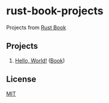 # rust-book-projects

Projects from [Rust Book](https://doc.rust-lang.org/book)

## Projects

1. [Hello, World!](/1_hello_world) ([Book](https://doc.rust-lang.org/book/ch01-02-hello-world.html))

## License

[MIT](/LICENSE)
